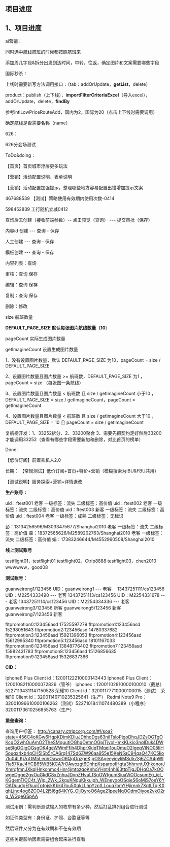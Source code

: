 ## 项目进度

## 1、项目进度



ai营销：

同时选中航线航班的时候都按照航班来

添加周几字段&拆分出发到达时间，中转，往返，确定图片和文案需要哪些字段



国际秒杀：

上线时需要新写方法调用接口：（tab：addOrUpdate，**getList**，delete）

product：publish（上下线），**importFilterCriteriaExcel**（导入excel），addOrUpdate，delete，**findBy**

参考intlLowPriceRouteAdd，国内为2，国际为20（点击上下线时需要调用）

确定航线是否需要名称（name）



626：

626分会场测试







ToDo&doing：

【首页】首页城市浮层更多玩法

【营销】活动配置说明，表单说明

【营销】活动配置加强提示，整理哪些地方容易配置出错增加提示文案

467688539 【测试】策略使用有效期内使用次数-0414

598452839  工行随机立减0412





查询后去创建（接收前端参数）-- 点击预览（查询） --- 提交审批（保存）

内容id 创建 --- 查询 - 保存

人工创建 --- 查询 - 保存

模板创建 --- 查询 - 保存

内容列表：查询

审核：查询 保存

编辑：查询 保存

复制：查询 保存

删除：修改



size  航班数量

**DEFAULT_PAGE_SIZE 默认每张图片航线数量（10**）

pageCount 实际生成图片数量

getImagineCount 设置生成图片数量



1、没有设置图片数量，默认 DEFAULT_PAGE_SIZE  为10，pageCount = size  / DEFAULT_PAGE_SIZE 

2、设置图片数量且图片数量 >= 航班数，DEFAULT_PAGE_SIZE 为1 ，pageCount = size （每张图一条航线）

3、设置图片数量且图片数量 < 航班数 且 size / getImagineCount  小于10 ，DEFAULT_PAGE_SIZE  = size / getImagineCount，pageCount = getImagineCount

4、设置图片数量且图片数量 < 航班数 且 size / getImagineCount  大于10 ，DEFAULT_PAGE_SIZE = 10 且 pageCount = size  / getImagineCount 





复航榜开发：1、33252拆分、2、33200聚合  3、需要先把契约定好然后33200才能调用33252（查看有哪些字段需要新加和删除，对比首页的榜单）



Done:

【低价订阅】前置乘机人2.0



长期：
【常规测试】低价订阅+首页+特价+营销（模糊搜索为IBU&FBU共用）

【测试说明】服务探索+营销+详情退改



**生产账号：**

uid：ftest001 老客 一级标签：流失 二级标签：高价值
uid：ftest002 老客 一级标签：流失 二级标签：高价值
uid：ftest003 新客 一级标签：流失 二级标签：高价值
uid：ftest004 老客 一级标签：成熟 二级标签：无标识

彭：13134256596/M3033475677/Shanghai2010   老客 一级标签：流失 二级标签：高价值
覃：18372565626/M2589202763/Shanghai2010    老客 一级标签：流失 二级标签：高价值
娟：17383246644/M4552960508/Shanghai2010



**线上测试账号**

testflight01，testflight01
testflight02，Ctrip8888
testflight03，chen2010
wwwwww，good08



**测试账号：**

guanweirong1/123456 UID：guanweirong1  --- 老客　
13437251111/cs123456 UID：M2254333490 --- 老客
13437251113/cs123456 UID：M2254331678 --- 老客
13437251114/cs123456 UID：M2254334336 --- 老客
guanweirong3/123456 新客
guanweirong5/123456 新客
guanweirong7/123456 新客

fltpromotion0:123456asd 17525597279
fltpromotion1:123456asd 15298051643
fltpromotion2:123456asd 14780337682
fltpromotion3:123456asd 15921396053
fltpromotion4:123456asd 15612995340
fltpromotion5:123456asd 18101167033
fltpromotion6:123456asd 13848776402
fltpromotion7:123456asd 15982431783
fltpromotion8:123456asd 15126856635
fltpromotion9:123456asd 15326837366



**CID：**

Iphone6 Plus Client id：12001122210000143443
Iphone6 Plus Client：12001082110000072826（管爷）
iphonex：12001102810000100010（戴总） 52271134311147150528
荣耀10 Client id：32001177710000100015（测试）
荣耀10 Client id：32001149710235325641（生产）
Redmi Note9 Pro：32001096610000106262（测试）52271018411074480389（小程序）
32001173610256855763（生产）



**堡垒查询：**

查询用户标签：
http://canary.ctripcorp.com/#!/soa?state=456C4oKGw6HgpKDimKDiuJDhhoDgs63niITsloPjgoDhqJDZsOGTgOKcgO2whOuAmO2TheSMquutiOGhgOetmOGpjTjvoIHmkKLkio3nqIDuk4DWse6IgOGigOGsgOK4geWWmFfih4DhprXklqTMqei1ouOmuO2IgeqViNO05IiH5ouqx4xb4qCH5ISb5rCA6rq147Sd6ZW96aa955e15KeN5aC94qaQ47KC5Iio7Iu04LKj7qOM5LeoVOawoO6QgOqzgeKjgOSAgeeyieyliMSd57Sj6ZCA4pWI7Ia57KaJ4YCB65WB5KCA7rOAwozgt6DhhpXsparooIHqta3hhrvntJXhkonorJXmrqfmnJXkqIHnkonmo4Hnr4jmtozqoKnhoYHnt4nhl63ttpTigJDHqOa7kOOwgeOgge2gvOuGkdC8xZnhuJDvpZHvuLfSqOWtgumSiuaViOOcsumEg_iel_KGgemTlOC4t_Wjq_2Wk_2kquKNquKkkuiph_WEneyooOSqjeS6oMiS7oeY6YOADuudgEfkuqTptpjskKbkiI7pu5XqkLLhpYzptLLouq7omYHjirnnk7XqtLTqiKXqhLjnq4og6ZCO4L2j5I6g64KYG_OIjOyroO6Age21peeNqOOdmOiyoe2vkO2rg_WGqeGSpAA



测试用例：需判断测试输入的枚举有多少种，然后打乱排列组合进行测试

如证件类型有：身份证、护照、台胞证等等

然后证件又分为在有效期和不在有效期

这些关键影响因素需要组合起来进行查看





























